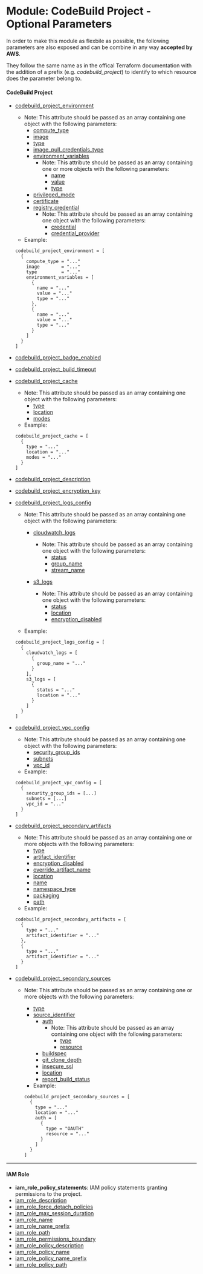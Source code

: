 # Module: CodeBuild Project - Optional Parameters

In order to make this module as flexbile as possible, the following parameters are also exposed and can be combine in any way **accepted by AWS**.

They follow the same name as in the offical Terraform documentation with the addition of a prefix (e.g. _codebuild_project_) to identify to which resource does the parameter belong to.

#### CodeBuild Project

- [codebuild_project_environment](https://www.terraform.io/docs/providers/aws/r/codebuild_project.html#environment)

  - Note: This attribute should be passed as an array containing one object with the following parameters:
    - [compute_type](https://www.terraform.io/docs/providers/aws/r/codebuild_project.html#compute_type)
    - [image](https://www.terraform.io/docs/providers/aws/r/codebuild_project.html#image)
    - [type](https://www.terraform.io/docs/providers/aws/r/codebuild_project.html#type-2)
    - [image_pull_credentials_type](https://www.terraform.io/docs/providers/aws/r/codebuild_project.html#image_pull_credentials_type)
    - [environment_variables](https://www.terraform.io/docs/providers/aws/r/codebuild_project.html#environment_variable)
      - Note: This attribute should be passed as an array containing one or more objects with the following parameters:
        - [name](https://www.terraform.io/docs/providers/aws/r/codebuild_project.html#name-2)
        - [value](https://www.terraform.io/docs/providers/aws/r/codebuild_project.html#value)
        - [type](https://www.terraform.io/docs/providers/aws/r/codebuild_project.html#type-3)
    - [privileged_mode](https://www.terraform.io/docs/providers/aws/r/codebuild_project.html#privileged_mode)
    - [certificate](https://www.terraform.io/docs/providers/aws/r/codebuild_project.html#certificate)
    - [registry_credential](https://www.terraform.io/docs/providers/aws/r/codebuild_project.html#registry_credential)
      - Note: This attribute should be passed as an array containing one object with the following parameters:
        - [credential](https://www.terraform.io/docs/providers/aws/r/codebuild_project.html#credential)
        - [credential_provider](https://www.terraform.io/docs/providers/aws/r/codebuild_project.html#credential_provider)
  - Example:

  ```
  codebuild_project_environment = [
    {
      compute_type = "..."
      image        = "..."
      type         = "..."
      environment_variables = [
        {
          name = "..."
          value = "..."
          type = "..."
        },
        {
          name = "..."
          value = "..."
          type = "..."
        }
      ]
    }
  ]
  ```

- [codebuild_project_badge_enabled](https://www.terraform.io/docs/providers/aws/r/codebuild_project.html#badge_enabled)
- [codebuild_project_build_timeout](https://www.terraform.io/docs/providers/aws/r/codebuild_project.html#build_timeout)
- [codebuild_project_cache](https://www.terraform.io/docs/providers/aws/r/codebuild_project.html#cache)

  - Note: This attribute should be passed as an array containing one object with the following parameters:
    - [type](https://www.terraform.io/docs/providers/aws/r/codebuild_project.html#type-1)
    - [location](https://www.terraform.io/docs/providers/aws/r/codebuild_project.html#location-1)
    - [modes](https://www.terraform.io/docs/providers/aws/r/codebuild_project.html#modes)
  - Example:

  ```
  codebuild_project_cache = [
    {
      type = "..."
      location = "..."
      modes = "..."
    }
  ]
  ```

- [codebuild_project_description](https://www.terraform.io/docs/providers/aws/r/codebuild_project.html#description)
- [codebuild_project_encryption_key](https://www.terraform.io/docs/providers/aws/r/codebuild_project.html#encryption_key)
- [codebuild_project_logs_config](https://www.terraform.io/docs/providers/aws/r/codebuild_project.html#logs_config)

  - Note: This attribute should be passed as an array containing one object with the following parameters:

    - [cloudwatch_logs](https://www.terraform.io/docs/providers/aws/r/codebuild_project.html#cloudwatch_logs)

      - Note: This attribute should be passed as an array containing one object with the following parameters:
        - [status](https://www.terraform.io/docs/providers/aws/r/codebuild_project.html#status)
        - [group_name](https://www.terraform.io/docs/providers/aws/r/codebuild_project.html#group_name)
        - [stream_name](https://www.terraform.io/docs/providers/aws/r/codebuild_project.html#stream_name)

    - [s3_logs](https://www.terraform.io/docs/providers/aws/r/codebuild_project.html#s3_logs)

      - Note: This attribute should be passed as an array containing one object with the following parameters:
        - [status](https://www.terraform.io/docs/providers/aws/r/codebuild_project.html#status-1)
        - [location](https://www.terraform.io/docs/providers/aws/r/codebuild_project.html#location-2)
        - [encryption_disabled](https://www.terraform.io/docs/providers/aws/r/codebuild_project.html#encryption_disabled-1)

  - Example:

  ```
  codebuild_project_logs_config = [
    {
      cloudwatch_logs = [
        {
          group_name = "..."
        }
      ],
      s3_logs = [
        {
          status = "..."
          location = "..."
        }
      ]
    }
  ]
  ```

- [codebuild_project_vpc_config](https://www.terraform.io/docs/providers/aws/r/codebuild_project.html#vpc_config)

  - Note: This attribute should be passed as an array containing one object with the following parameters:
    - [security_group_ids](https://www.terraform.io/docs/providers/aws/r/codebuild_project.html#security_group_ids)
    - [subnets](https://www.terraform.io/docs/providers/aws/r/codebuild_project.html#subnets)
    - [vpc_id](https://www.terraform.io/docs/providers/aws/r/codebuild_project.html#vpc_id)
  - Example:

  ```
  codebuild_project_vpc_config = [
    {
      security_group_ids = [...]
      subnets = [...]
      vpc_id = "..."
    }
  ]
  ```

- [codebuild_project_secondary_artifacts](https://www.terraform.io/docs/providers/aws/r/codebuild_project.html#secondary_artifacts)

  - Note: This attribute should be passed as an array containing one or more objects with the following parameters:
    - [type](https://www.terraform.io/docs/providers/aws/r/codebuild_project.html#type-6)
    - [artifact_identifier](https://www.terraform.io/docs/providers/aws/r/codebuild_project.html#artifact_identifier-1)
    - [encryption_disabled](https://www.terraform.io/docs/providers/aws/r/codebuild_project.html#encryption_disabled-2)
    - [override_artifact_name](https://www.terraform.io/docs/providers/aws/r/codebuild_project.html#override_artifact_name-1)
    - [location](https://www.terraform.io/docs/providers/aws/r/codebuild_project.html#location-4)
    - [name](https://www.terraform.io/docs/providers/aws/r/codebuild_project.html#name-3)
    - [namespace_type](https://www.terraform.io/docs/providers/aws/r/codebuild_project.html#namespace_type-1)
    - [packaging](https://www.terraform.io/docs/providers/aws/r/codebuild_project.html#packaging-1)
    - [path](https://www.terraform.io/docs/providers/aws/r/codebuild_project.html#path-1)
  - Example:

  ```
  codebuild_project_secondary_artifacts = [
    {
      type = "..."
      artifact_identifier = "..."
    },
    {
      type = "..."
      artifact_identifier = "..."
    }
  ]
  ```

- [codebuild_project_secondary_sources](https://www.terraform.io/docs/providers/aws/r/codebuild_project.html#secondary_sources)

  - Note: This attribute should be passed as an array containing one or more objects with the following parameters:

    - [type](https://www.terraform.io/docs/providers/aws/r/codebuild_project.html#type-7)
    - [source_identifier](https://www.terraform.io/docs/providers/aws/r/codebuild_project.html#source_identifier)
      - [auth](https://www.terraform.io/docs/providers/aws/r/codebuild_project.html#auth-1)
        - Note: This attribute should be passed as an array containing one object with the following parameters:
          - [type](https://www.terraform.io/docs/providers/aws/r/codebuild_project.html#type-5)
          - [resource](https://www.terraform.io/docs/providers/aws/r/codebuild_project.html#resource)
      - [buildspec](https://www.terraform.io/docs/providers/aws/r/codebuild_project.html#buildspec-1)
      - [git_clone_depth](https://www.terraform.io/docs/providers/aws/r/codebuild_project.html#git_clone_depth-1)
      - [insecure_ssl](https://www.terraform.io/docs/providers/aws/r/codebuild_project.html#insecure_ssl-1)
      - [location](https://www.terraform.io/docs/providers/aws/r/codebuild_project.html#location-5)
      - [report_build_status](https://www.terraform.io/docs/providers/aws/r/codebuild_project.html#report_build_status-1)
    - Example:

    ```
    codebuild_project_secondary_sources = [
      {
        type = "..."
        location = "..."
        auth = [
          {
            type = "OAUTH"
            resource = "..."
          }
        ]
      }
    ]
    ```

---

#### IAM Role

- **iam_role_policy_statements**: IAM policy statements granting permissions to the project.
- [iam_role_description](https://www.terraform.io/docs/providers/aws/r/iam_role.html#description)
- [iam_role_force_detach_policies](https://www.terraform.io/docs/providers/aws/r/iam_role.html#force_detach_policies)
- [iam_role_max_session_duration](https://www.terraform.io/docs/providers/aws/r/iam_role.html#max_session_duration)
- [iam_role_name](https://www.terraform.io/docs/providers/aws/r/iam_role.html#name)
- [iam_role_name_prefix](https://www.terraform.io/docs/providers/aws/r/iam_role.html#name_prefix)
- [iam_role_path](https://www.terraform.io/docs/providers/aws/r/iam_role.html#path)
- [iam_role_permissions_boundary](https://www.terraform.io/docs/providers/aws/r/iam_role.html#permissions_boundary)
- [iam_role_policy_description](https://www.terraform.io/docs/providers/aws/r/iam_policy.html#description)
- [iam_role_policy_name](https://www.terraform.io/docs/providers/aws/r/iam_policy.html#name)
- [iam_role_policy_name_prefix](https://www.terraform.io/docs/providers/aws/r/iam_policy.html#name_prefix)
- [iam_role_policy_path](https://www.terraform.io/docs/providers/aws/r/iam_policy.html#path)
